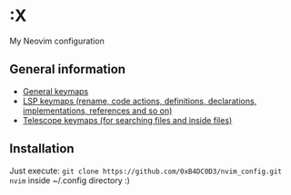 # :X
My Neovim configuration

## General information
- [General keymaps](https://github.com/0xB4DC0D3/nvim_config/blob/main/lua/enigma/keymapping/init.lua)
- [LSP keymaps (rename, code actions, definitions, declarations, implementations, references and so on)](https://github.com/0xB4DC0D3/nvim_config/blob/main/lua/enigma/configs/lspconfig/init.lua)
- [Telescope keymaps (for searching files and inside files)](https://github.com/0xB4DC0D3/nvim_config/blob/main/lua/enigma/configs/telescope/init.lua)

## Installation
Just execute: `git clone https://github.com/0xB4DC0D3/nvim_config.git nvim` inside ~/.config directory :)
